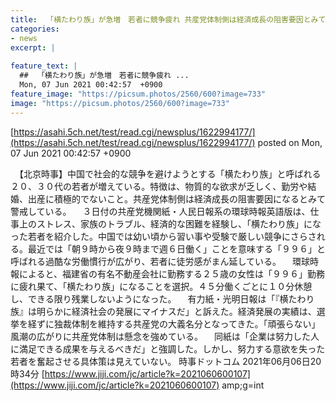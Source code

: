 ```yaml
---
title:  「横たわり族」が急増　若者に競争疲れ 共産党体制側は経済成長の阻害要因とみて警戒  
categories:
- news
excerpt: |
  
feature_text: |
  ##  「横たわり族」が急増　若者に競争疲れ ...
  Mon, 07 Jun 2021 00:42:57  +0900
feature_image: "https://picsum.photos/2560/600?image=733"
image: "https://picsum.photos/2560/600?image=733"
---
```


[https://asahi.5ch.net/test/read.cgi/newsplus/1622994177/](https://asahi.5ch.net/test/read.cgi/newsplus/1622994177/)
posted on Mon, 07 Jun 2021 00:42:57  +0900

<!--more-->

　【北京時事】中国で社会的な競争を避けようとする「横たわり族」と呼ばれる２０、３０代の若者が増えている。特徴は、物質的な欲求が乏しく、勤労や結婚、出産に積極的でないこと。共産党体制側は経済成長の阻害要因になるとみて警戒している。 　３日付の共産党機関紙・人民日報系の環球時報英語版は、仕事上のストレス、家族のトラブル、経済的な困難を経験し、「横たわり族」になった若者を紹介した。中国では幼い頃から習い事や受験で厳しい競争にさらされる。最近では「朝９時から夜９時まで週６日働く」ことを意味する「９９６」と呼ばれる過酷な労働慣行が広がり、若者に徒労感がまん延している。 　環球時報によると、福建省の有名不動産会社に勤務する２５歳の女性は「９９６」勤務に疲れ果て、「横たわり族」になることを選択。４５分働くごとに１０分休憩し、できる限り残業しないようになった。 　有力紙・光明日報は「『横たわり族』は明らかに経済社会の発展にマイナスだ」と訴えた。経済発展の実績は、選挙を経ずに独裁体制を維持する共産党の大義名分となってきた。「頑張らない」風潮の広がりに共産党体制は懸念を強めている。 　同紙は「企業は努力した人に満足できる成果を与えるべきだ」と強調した。しかし、努力する意欲を失った若者を奮起させる具体策は見えていない。 時事ドットコム 2021年06月06日20時34分 [https://www.jiji.com/jc/article?k=2021060600107](https://www.jiji.com/jc/article?k=2021060600107) amp;g=int
